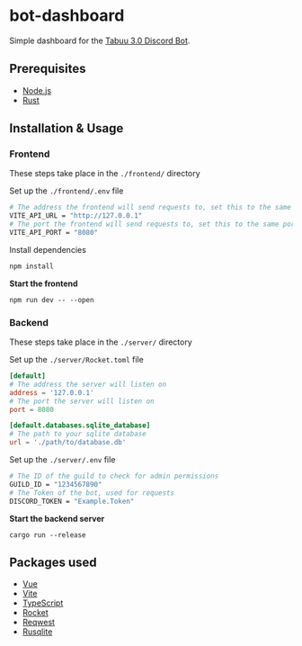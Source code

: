 # bot-dashboard

Simple dashboard for the [Tabuu 3.0 Discord Bot](https://github.com/SSBUTrainingGrounds/Tabuu-3.0).

## Prerequisites

-   [Node.js](https://nodejs.org/en/)
-   [Rust](https://www.rust-lang.org/tools/install)

## Installation & Usage

### Frontend

These steps take place in the `./frontend/` directory

Set up the `./frontend/.env` file

```bash
# The address the frontend will send requests to, set this to the same address as the backend above
VITE_API_URL = "http://127.0.0.1"
# The port the frontend will send requests to, set this to the same port as the backend above
VITE_API_PORT = "8080"
```

Install dependencies

```bash
npm install
```

**Start the frontend**

```
npm run dev -- --open
```

### Backend

These steps take place in the `./server/` directory

Set up the `./server/Rocket.toml` file

```toml
[default]
# The address the server will listen on
address = '127.0.0.1'
# The port the server will listen on
port = 8080

[default.databases.sqlite_database]
# The path to your sqlite database
url = './path/to/database.db'
```

Set up the `./server/.env` file

```bash
# The ID of the guild to check for admin permissions
GUILD_ID = "1234567890"
# The Token of the bot, used for requests
DISCORD_TOKEN = "Example.Token"
```

**Start the backend server**

```
cargo run --release
```

## Packages used

-   [Vue](https://vuejs.org/)
-   [Vite](https://vitejs.dev/)
-   [TypeScript](https://www.typescriptlang.org/)
-   [Rocket](https://docs.rs/rocket/0.4.11/rocket/)
-   [Reqwest](https://docs.rs/reqwest/latest/reqwest/)
-   [Rusqlite](https://docs.rs/rusqlite/latest/rusqlite/)
